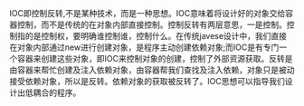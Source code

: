 IOC即控制反转,不是某种技术，而是一种思想。IOC意味着将设计好的对象交给容器控制，而不是传统的在对象内部直接控制。控制反转有两层意思，一是控制。控制指的是控制权，要明确谁控制谁，控制什么。在传统javese设计中，我们直接在对象内部通过new进行创建对象，是程序主动创建依赖对象;而IOC是有专门一个容器来创建这些对象，即IOC来控制对象的创建，控制了外部资源获取。反转是由容器来帮忙创建及注入依赖对象，由容器帮我们查找及注入依赖，对象只是被动接受依赖对象，所以是反转。依赖对象的获取被反转了。IOC思想可以指导我们设计出低耦合的程序。